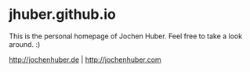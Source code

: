 jhuber.github.io
================

This is the personal homepage of Jochen Huber. Feel free to take a look around. :)

http://jochenhuber.de | http://jochenhuber.com
